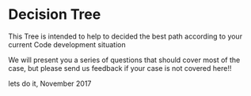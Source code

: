 # Decision Tree

This Tree is intended to help to decided the best path according to your current Code development situation

We will present you a series of questions that should cover most of the case, but please send us feedback if your case is not covered here!!

lets do it, November 2017
